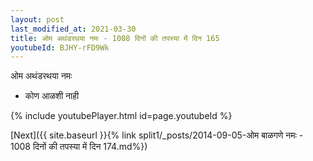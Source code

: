 ```yaml
---
layout: post
last_modified_at: 2021-03-30
title: ओम अथंडरथया नमः - 1008 दिनों की तपस्या में दिन 165
youtubeId: BJHY-rFD9Wk
---
```

 
 
 ओम अथंडरथया नमः  
 
 -  कोण आळशी नाही 
 
  
 
  
 
 
 
 
 
 


{% include youtubePlayer.html id=page.youtubeId %}
 
[Next]({{ site.baseurl }}{% link  split1/_posts/2014-09-05-ओम बाळगणे नमः - 1008 दिनों की तपस्या में दिन 174.md%})
 
